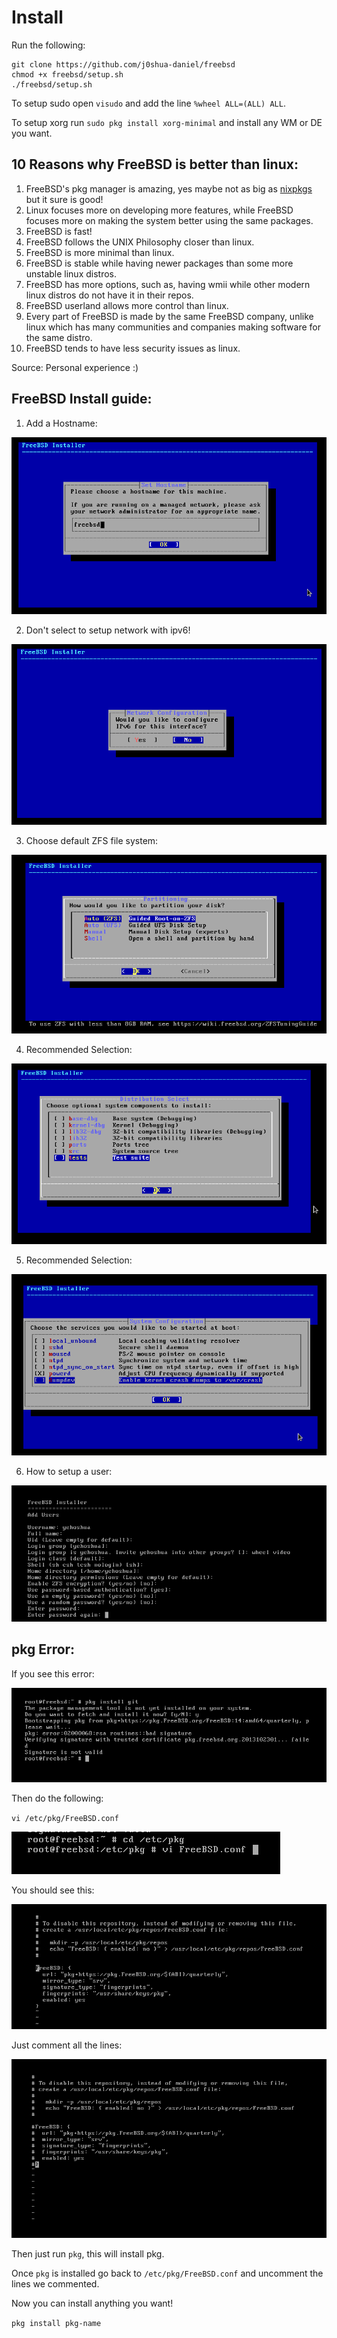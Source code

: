 # Install

Run the following:
```
git clone https://github.com/j0shua-daniel/freebsd
chmod +x freebsd/setup.sh
./freebsd/setup.sh
```
To setup sudo open `visudo` and add the line `%wheel ALL=(ALL) ALL`.

To setup xorg run `sudo pkg install xorg-minimal` and install any WM or DE you want.

## 10 Reasons why FreeBSD is better than linux:

1. FreeBSD's pkg manager is amazing, yes maybe not as big as [nixpkgs](https://nixos.org/nixos/packages.html) but it sure is good!
2. Linux focuses more on developing more features, while FreeBSD focuses more on making the system better using the same packages.
3. FreeBSD is fast!
4. FreeBSD follows the UNIX Philosophy closer than linux.
5. FreeBSD is more minimal than linux.
6. FreeBSD is stable while having newer packages than some more unstable linux distros.
7. FreeBSD has more options, such as, having wmii while other modern linux distros do not have it in their repos.
8. FreeBSD userland allows more control than linux.
9. Every part of FreeBSD is made by the same FreeBSD company, unlike linux which has many communities and companies making software for the same distro.
10. FreeBSD tends to have less security issues as linux.

Source: Personal experience :)

## FreeBSD Install guide:

1. Add a Hostname:

![hostname](https://github.com/j0shua-daniel/images/blob/main/hostname.png?raw=true)

2. Don't select to setup network with ipv6!

![ipv6](https://github.com/j0shua-daniel/images/blob/main/ipv6.png?raw=true)

3. Choose default ZFS file system:

![zfs](https://github.com/j0shua-daniel/images/blob/main/zfs.png?raw=true)

4. Recommended Selection:

![dist-select](https://github.com/j0shua-daniel/images/blob/main/distselect.png?raw=true)

5. Recommended Selection:

![select](https://github.com/j0shua-daniel/images/blob/main/select.png?raw=true)

6. How to setup a user:

![user-setup](https://github.com/j0shua-daniel/images/blob/main/user.png?raw=true)

## pkg Error:

If you see this error:

![error](https://github.com/j0shua-daniel/images/blob/main/pkg-error.png?raw=true)

Then do the following:

`vi /etc/pkg/FreeBSD.conf`

![vi](https://github.com/j0shua-daniel/images/blob/main/vi.png?raw=true)

You should see this:

![this](https://github.com/j0shua-daniel/images/blob/main/default-file.png?raw=true)

Just comment all the lines:

![comment](https://github.com/j0shua-daniel/images/blob/main/pkg-after.png?raw=true)

Then just run `pkg`, this will install pkg. 

Once `pkg` is installed go back to `/etc/pkg/FreeBSD.conf` and uncomment the lines we commented.

Now you can install anything you want! 

`pkg install pkg-name`
